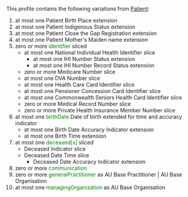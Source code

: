 This profile contains the following variations from [Patient](http://hl7.org/fhir/STU3/Patient):

1. at most one Patient Birth Place extension
1. at most one Patient Indigenous Status extension
1. at most one Patient Close the Gap Registration extension
1. at most one Patient Mother's Maiden name extension
1. zero or more <span style='color:green'>identifier</span>  sliced
   * at most one National Individual Health Identifier slice
      * at most one IHI Number Status extension
      * at most one IHI Number Record Status extension
   * zero or more Medicare Number slice
   * at most one DVA Number slice
   * at most one Health Care Card Identifier slice
   * at most one Pensioner Concession Card Identifier slice
   * at most one Commonwealth Seniors Health Card Identifier slice
   * zero or more Medical Record Number slice
   * zero or more Private Health Insurance Member Number slice
1. at most one <span style='color:green'>birthDate</span> Date of birth extended for time and accuracy indicator
      * at most one Birth Date Accuracy Indicator extension
      * at most one Birth Time extension
1. at most one <span style='color:green'>deceased[x]</span>  sliced
   *  Deceased Indicator slice
   *  Deceased Date Time slice
      *  Deceased Date Accuracy Indicator extension
1. zero or more <span style='color:green'>communication</span> 
1. zero or more <span style='color:green'>generalPractitioner</span> as AU Base Practitioner | AU Base Organisation
1. at most one <span style='color:green'>managingOrganization</span> as AU Base Organisation
